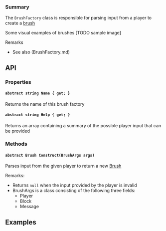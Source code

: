 ### Summary

The `BrushFactory` class is responsible for parsing input from a player to create a [brush](Drawing/Brush.md)

Some visual examples of brushes
[TODO sample image]

Remarks
- See also (BrushFactory.md)

## API

### Properties

#### `abstract string Name { get; }`

Returns the name of this brush factory


#### `abstract string Help { get; }`

Returns an array containing a summary of the possible player input that can be provided

### Methods

#### `abstract Brush Construct(BrushArgs args)`

Parses input from the given player to return a new [Brush](Drawing/Brush.md)

Remarks:
- Returns `null` when the input provided by the player is invalid
- BrushArgs is a class consisting of the following three fields:
	* Player
	* Block
	* Message

## Examples